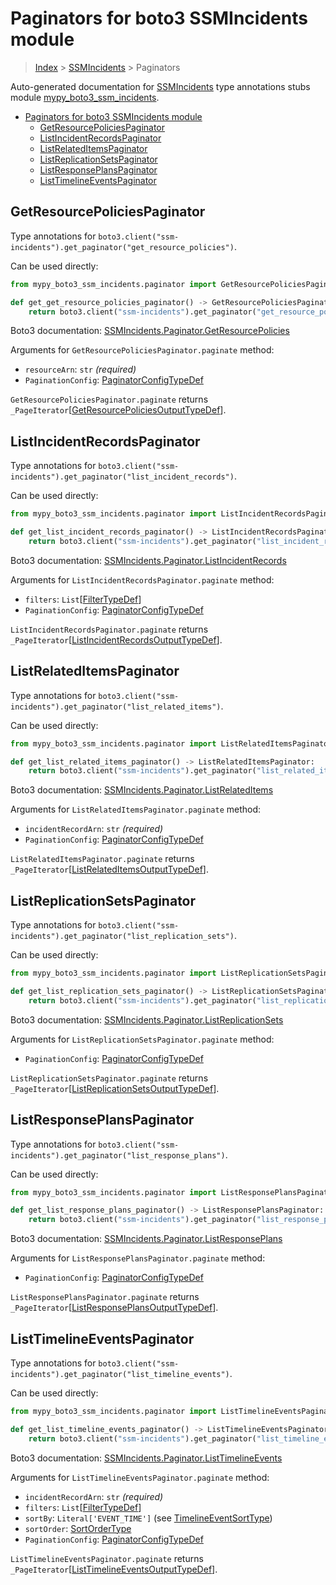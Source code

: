 # Paginators for boto3 SSMIncidents module

> [Index](..) > [SSMIncidents](.) > Paginators

Auto-generated documentation for
[SSMIncidents](https://boto3.amazonaws.com/v1/documentation/api/latest/reference/services/ssm-incidents.html#SSMIncidents)
type annotations stubs module
[mypy_boto3_ssm_incidents](https://pypi.org/project/mypy-boto3-ssm-incidents/).

- [Paginators for boto3 SSMIncidents module](#paginators-for-boto3-ssmincidents-module)
  - [GetResourcePoliciesPaginator](#getresourcepoliciespaginator)
  - [ListIncidentRecordsPaginator](#listincidentrecordspaginator)
  - [ListRelatedItemsPaginator](#listrelateditemspaginator)
  - [ListReplicationSetsPaginator](#listreplicationsetspaginator)
  - [ListResponsePlansPaginator](#listresponseplanspaginator)
  - [ListTimelineEventsPaginator](#listtimelineeventspaginator)

## GetResourcePoliciesPaginator

Type annotations for
`boto3.client("ssm-incidents").get_paginator("get_resource_policies")`.

Can be used directly:

```python
from mypy_boto3_ssm_incidents.paginator import GetResourcePoliciesPaginator

def get_get_resource_policies_paginator() -> GetResourcePoliciesPaginator:
    return boto3.client("ssm-incidents").get_paginator("get_resource_policies")
```

Boto3 documentation:
[SSMIncidents.Paginator.GetResourcePolicies](https://boto3.amazonaws.com/v1/documentation/api/latest/reference/services/ssm-incidents.html#SSMIncidents.Paginator.GetResourcePolicies)

Arguments for `GetResourcePoliciesPaginator.paginate` method:

- `resourceArn`: `str` *(required)*
- `PaginationConfig`:
  [PaginatorConfigTypeDef](./type_defs.md#paginatorconfigtypedef)

`GetResourcePoliciesPaginator.paginate` returns
`_PageIterator`\[[GetResourcePoliciesOutputTypeDef](./type_defs.md#getresourcepoliciesoutputtypedef)\].

## ListIncidentRecordsPaginator

Type annotations for
`boto3.client("ssm-incidents").get_paginator("list_incident_records")`.

Can be used directly:

```python
from mypy_boto3_ssm_incidents.paginator import ListIncidentRecordsPaginator

def get_list_incident_records_paginator() -> ListIncidentRecordsPaginator:
    return boto3.client("ssm-incidents").get_paginator("list_incident_records")
```

Boto3 documentation:
[SSMIncidents.Paginator.ListIncidentRecords](https://boto3.amazonaws.com/v1/documentation/api/latest/reference/services/ssm-incidents.html#SSMIncidents.Paginator.ListIncidentRecords)

Arguments for `ListIncidentRecordsPaginator.paginate` method:

- `filters`: `List`\[[FilterTypeDef](./type_defs.md#filtertypedef)\]
- `PaginationConfig`:
  [PaginatorConfigTypeDef](./type_defs.md#paginatorconfigtypedef)

`ListIncidentRecordsPaginator.paginate` returns
`_PageIterator`\[[ListIncidentRecordsOutputTypeDef](./type_defs.md#listincidentrecordsoutputtypedef)\].

## ListRelatedItemsPaginator

Type annotations for
`boto3.client("ssm-incidents").get_paginator("list_related_items")`.

Can be used directly:

```python
from mypy_boto3_ssm_incidents.paginator import ListRelatedItemsPaginator

def get_list_related_items_paginator() -> ListRelatedItemsPaginator:
    return boto3.client("ssm-incidents").get_paginator("list_related_items")
```

Boto3 documentation:
[SSMIncidents.Paginator.ListRelatedItems](https://boto3.amazonaws.com/v1/documentation/api/latest/reference/services/ssm-incidents.html#SSMIncidents.Paginator.ListRelatedItems)

Arguments for `ListRelatedItemsPaginator.paginate` method:

- `incidentRecordArn`: `str` *(required)*
- `PaginationConfig`:
  [PaginatorConfigTypeDef](./type_defs.md#paginatorconfigtypedef)

`ListRelatedItemsPaginator.paginate` returns
`_PageIterator`\[[ListRelatedItemsOutputTypeDef](./type_defs.md#listrelateditemsoutputtypedef)\].

## ListReplicationSetsPaginator

Type annotations for
`boto3.client("ssm-incidents").get_paginator("list_replication_sets")`.

Can be used directly:

```python
from mypy_boto3_ssm_incidents.paginator import ListReplicationSetsPaginator

def get_list_replication_sets_paginator() -> ListReplicationSetsPaginator:
    return boto3.client("ssm-incidents").get_paginator("list_replication_sets")
```

Boto3 documentation:
[SSMIncidents.Paginator.ListReplicationSets](https://boto3.amazonaws.com/v1/documentation/api/latest/reference/services/ssm-incidents.html#SSMIncidents.Paginator.ListReplicationSets)

Arguments for `ListReplicationSetsPaginator.paginate` method:

- `PaginationConfig`:
  [PaginatorConfigTypeDef](./type_defs.md#paginatorconfigtypedef)

`ListReplicationSetsPaginator.paginate` returns
`_PageIterator`\[[ListReplicationSetsOutputTypeDef](./type_defs.md#listreplicationsetsoutputtypedef)\].

## ListResponsePlansPaginator

Type annotations for
`boto3.client("ssm-incidents").get_paginator("list_response_plans")`.

Can be used directly:

```python
from mypy_boto3_ssm_incidents.paginator import ListResponsePlansPaginator

def get_list_response_plans_paginator() -> ListResponsePlansPaginator:
    return boto3.client("ssm-incidents").get_paginator("list_response_plans")
```

Boto3 documentation:
[SSMIncidents.Paginator.ListResponsePlans](https://boto3.amazonaws.com/v1/documentation/api/latest/reference/services/ssm-incidents.html#SSMIncidents.Paginator.ListResponsePlans)

Arguments for `ListResponsePlansPaginator.paginate` method:

- `PaginationConfig`:
  [PaginatorConfigTypeDef](./type_defs.md#paginatorconfigtypedef)

`ListResponsePlansPaginator.paginate` returns
`_PageIterator`\[[ListResponsePlansOutputTypeDef](./type_defs.md#listresponseplansoutputtypedef)\].

## ListTimelineEventsPaginator

Type annotations for
`boto3.client("ssm-incidents").get_paginator("list_timeline_events")`.

Can be used directly:

```python
from mypy_boto3_ssm_incidents.paginator import ListTimelineEventsPaginator

def get_list_timeline_events_paginator() -> ListTimelineEventsPaginator:
    return boto3.client("ssm-incidents").get_paginator("list_timeline_events")
```

Boto3 documentation:
[SSMIncidents.Paginator.ListTimelineEvents](https://boto3.amazonaws.com/v1/documentation/api/latest/reference/services/ssm-incidents.html#SSMIncidents.Paginator.ListTimelineEvents)

Arguments for `ListTimelineEventsPaginator.paginate` method:

- `incidentRecordArn`: `str` *(required)*
- `filters`: `List`\[[FilterTypeDef](./type_defs.md#filtertypedef)\]
- `sortBy`: `Literal['EVENT_TIME']` (see
  [TimelineEventSortType](./literals.md#timelineeventsorttype))
- `sortOrder`: [SortOrderType](./literals.md#sortordertype)
- `PaginationConfig`:
  [PaginatorConfigTypeDef](./type_defs.md#paginatorconfigtypedef)

`ListTimelineEventsPaginator.paginate` returns
`_PageIterator`\[[ListTimelineEventsOutputTypeDef](./type_defs.md#listtimelineeventsoutputtypedef)\].
